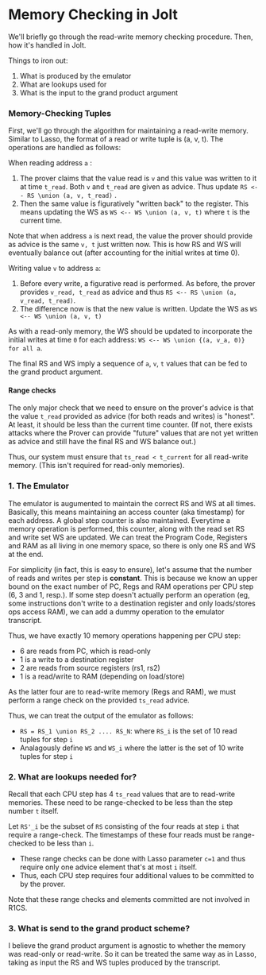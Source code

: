 # Memory Checking in Jolt

We'll briefly go through the read-write memory checking procedure. Then, how it's handled in Jolt. 

Things to iron out: 
1. What is produced by the emulator
2. What are lookups used for
3. What is the input to the grand product argument

### Memory-Checking Tuples 

First, we'll go through the algorithm for maintaining a read-write memory. Similar to Lasso, the format of a read or write tuple is (a, v, t). The operations are handled as follows: 

When reading address `a` : 
1. The prover claims that the value read is `v` and this value was written to it at time `t_read`. Both `v` and `t_read` are given as advice. Thus update `RS <-- RS \union (a, v, t_read)` .
2. Then the same value is figuratively "written back" to the register. This means updating the WS as `WS <-- WS \union (a, v, t)` where `t` is the current time.

Note that when address `a` is next read, the value the prover should provide as advice is the same `v, t` just written now. This is how RS and WS will eventually balance out (after accounting for the initial writes at time 0).

Writing value `v` to address `a`: 
1. Before every write, a figurative read is performed. As before, the prover provides `v_read, t_read` as advice and thus `RS <-- RS \union (a, v_read, t_read)`.
2. The difference now is that the new value is written. Update the WS as `WS <-- WS \union (a, v, t)`

As with a read-only memory, the WS should be updated to incorporate the initial writes at time `0` for each address: `WS <-- WS \union {(a, v_a, 0)} for all a`. 

The final RS and WS imply a sequence of `a`, `v`, `t` values that can be fed to the grand product argument.

#### Range checks

The only major check that we need to ensure on the prover's advice is that the value `t_read` provided as advice (for both reads and writes) is "honest". At least, it should be less than the current time counter. (If not, there exists attacks where the Prover can provide "future" values that are not yet written as advice and still have the final RS and WS balance out.)

Thus, our system must ensure that `ts_read < t_current` for all read-write memory. (This isn't required for read-only memories). 

### 1. The Emulator

The emulator is augumented to maintain the correct RS and WS at all times. Basically, this means maintaining an access counter (aka timestamp) for each address. A global step counter is also maintained. Everytime a memory operation is performed, this counter, along with the read set RS and write set WS are updated. We can treat the Program Code, Registers and RAM as all living in one memory space, so there is only one RS and WS at the end. 

For simplicity (in fact, this is easy to ensure), let's assume that the number of reads and writes per step is **constant**. This is because we know an upper bound on the exact number of PC, Regs and RAM operations per CPU step (6, 3 and 1, resp.). If some step doesn't actually perform an operation (eg, some instructions don't write to a destination register and only loads/stores ops access RAM), we can add a dummy operation to the emulator transcript.

Thus, we have exactly 10 memory operations happening per CPU step: 
* 6 are reads from PC, which is read-only
* 1 is a write to a destination register
* 2 are reads from source registers (rs1, rs2)
* 1 is a read/write to RAM (depending on load/store)

As the latter four are to read-write memory (Regs and RAM), we must perform a range check on the provided `ts_read` advice. 

Thus, we can treat the output of the emulator as follows:
* `RS = RS_1 \union RS_2 .... RS_N`: where `RS_i` is the set of 10 read tuples for step `i` 
* Analagously define `WS` and `WS_i`  where the latter is the set of 10 write tuples for step `i` 

### 2. What are lookups needed for? 

Recall that each CPU step has 4 `ts_read` values that are to read-write memories. These need to be range-checked to be less than the step number `t` itself. 

Let `RS'_i` be the subset of `RS` consisting of the four reads at step `i` that require a range-check. The timestamps of these four reads must be range-checked to be less than `i`. 
* These range checks can be done with Lasso parameter `c=1` and thus require only one advice element that's at most `i` itself. 
* Thus, each CPU step requires four additional values to be committed to by the prover. 

Note that these range checks and elements committed are not involved in R1CS. 

### 3. What is send to the grand product scheme?

I believe the grand product argument is agnostic to whether the memory was read-only or read-write. So it can be treated the same way as in Lasso, taking as input the RS and WS tuples produced by the transcript. 
